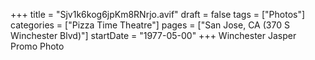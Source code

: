 +++
title = "Sjv1k6kog6jpKm8RNrjo.avif"
draft = false
tags = ["Photos"]
categories = ["Pizza Time Theatre"]
pages = ["San Jose, CA (370 S Winchester Blvd)"]
startDate = "1977-05-00"
+++
Winchester Jasper Promo Photo

